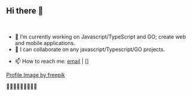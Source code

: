 ## Hi there 👋

<br/>

- 🔭 I’m currently working on Javascript/TypeScript and GO; create web and mobile applications.
- 👯 I can collaborate on any javascript/Typescript/GO projects.
<!-- - 🤔 I’m looking for help with ...
- 💬 Ask me about ... -->
- 📫 How to reach me:  [email](kumarad9@outlook.com) | []

[Profile Image by freepik](https://www.freepik.com/free-psd/3d-rendering-emoji-icon_33752981.htm#fromView=search&page=1&position=2&uuid=e99c9ada-3c36-4399-aa38-4984140c281a)

🤘🤘🤘🤘🤘🤘🤘🤘🤘
<!-- - 😄 Pronouns: ... -->
<!-- - ⚡ Fun fact: ... -->

<!--
**AveeAd/AveeAd** is a ✨ _special_ ✨ repository because its `README.md` (this file) appears on your GitHub profile.

Here are some ideas to get you started:

- 🔭 I’m currently working on ...
- 🌱 I’m currently learning ...
- 👯 I’m looking to collaborate on ...
- 🤔 I’m looking for help with ...
- 💬 Ask me about ...
- 📫 How to reach me: ...
- 😄 Pronouns: ...
- ⚡ Fun fact: ...
-->

